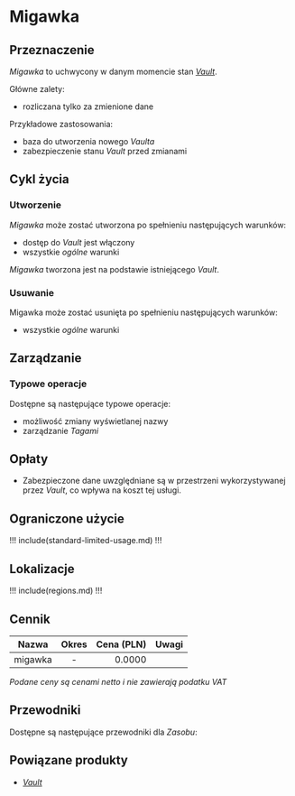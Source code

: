 # Migawka

## Przeznaczenie

*Migawka* to uchwycony w danym momencie stan *[Vault](/resource/storage/vault.md)*. 
<!-- TODO: Skąd się wzięła nazwa "Vault"? -->

Główne zalety:
* rozliczana tylko za zmienione dane

Przykładowe zastosowania:
* baza do utworzenia nowego *Vaulta*
* zabezpieczenie stanu *Vault* przed zmianami

## Cykl życia

### Utworzenie

*Migawka* może zostać utworzona po spełnieniu następujących warunków: 

* dostęp do *Vault* jest włączony
* wszystkie *ogólne* warunki

*Migawka* tworzona jest na podstawie istniejącego *Vault*.

### Usuwanie

Migawka może zostać usunięta po spełnieniu następujących warunków: 

* wszystkie *ogólne* warunki

## Zarządzanie

### Typowe operacje

Dostępne są następujące typowe operacje:

* możliwość zmiany wyświetlanej nazwy
* zarządzanie *Tagami*

## Opłaty

* Zabezpieczone dane uwzględniane są w przestrzeni wykorzystywanej przez *Vault*, co wpływa na koszt tej usługi.

## Ograniczone użycie

!!! include(standard-limited-usage.md) !!!

<!-- 
Transfer is not availabe due following reason:
- snapshot is composite of multiple resources
-->

## Lokalizacje

!!! include(regions.md) !!!

## Cennik

Nazwa              | Okres  | Cena (PLN) | Uwagi
------------------ | :----: | ---------: | :----:
migawka            |   -    |     0.0000 | 

*Podane ceny są cenami netto i nie zawierają podatku VAT*

## Przewodniki

Dostępne są następujące przewodniki dla *Zasobu*:

<PageList path_re="guide/storage/snapshot/"/>

## Powiązane produkty

* *[Vault](/resource/storage/vault.md)*